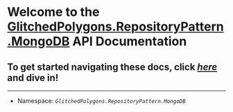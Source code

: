 # Welcome to the **[GlitchedPolygons.RepositoryPattern.MongoDB](https://github.com/GlitchedPolygons/RepositoryPattern.MongoDB)** API Documentation
## To get started navigating these docs, click [_here_](api/index.html) and dive in!

---

* Namespace:  _`GlitchedPolygons.RepositoryPattern.MongoDB`_
